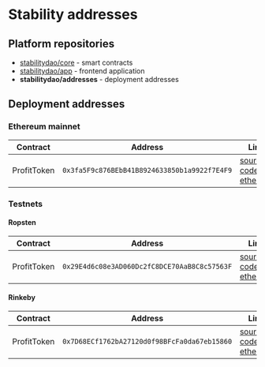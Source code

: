 # Stability addresses

## Platform repositories

- [stabilitydao/core](https://github.com/stabilitydao/core) - smart contracts
- [stabilitydao/app](https://github.com/stabilitydao/app) - frontend application
- **stabilitydao/addresses** - deployment addresses


## Deployment addresses
### Ethereum mainnet

| Contract | Address | Links |
------------------ | ------- | --- |
| ProfitToken     | `0x3fa5F9c876BEbB41B8924633850b1a9922f7E4F9` | [source code](https://github.com/stabilitydao/core/blob/main/contracts/ProfitToken.sol) [etherscan](https://etherscan.io/address/0x3fa5F9c876BEbB41B8924633850b1a9922f7E4F9) |

### Testnets

#### Ropsten

| Contract | Address | Links |
------------------ | ------- | --- |
| ProfitToken     | `0x29E4d6c08e3AD060Dc2fC8DCE70AaB8C8c57563F` | [source code](https://github.com/stabilitydao/core/blob/main/contracts/ProfitToken.sol) [etherscan](https://ropsten.etherscan.io/address/0x29E4d6c08e3AD060Dc2fC8DCE70AaB8C8c57563F) |

#### Rinkeby

| Contract | Address | Links |
------------------ | ------- | --- |
| ProfitToken     | `0x7D68ECf1762bA27120d0f98BFcFa0da67eb15860` | [source code](https://github.com/stabilitydao/core/blob/main/contracts/ProfitToken.sol) [etherscan](https://rinkeby.etherscan.io/address/0x7D68ECf1762bA27120d0f98BFcFa0da67eb15860) |

